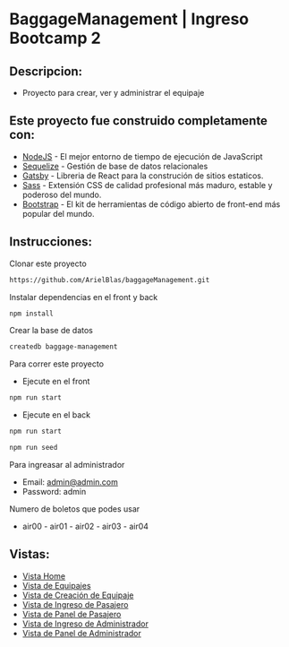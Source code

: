 # BaggageManagement | Ingreso Bootcamp 2

## Descripcion:

- Proyecto para crear, ver y administrar el equipaje

## Este proyecto fue construido completamente con:

- [NodeJS](https://nodejs.org/es/docs/) - El mejor entorno de tiempo de ejecución de JavaScript
- [Sequelize](https://sequelize.org/) - Gestión de base de datos relacionales
- [Gatsby](https://www.gatsbyjs.com/) - Libreria de React para la construción de sitios estaticos.
- [Sass](https://sass-lang.com/) - Extensión CSS de calidad profesional más maduro, estable y poderoso del mundo.
- [Bootstrap](https://getbootstrap.com/) - El kit de herramientas de código abierto de front-end más popular del mundo.

## Instrucciones:
Clonar este proyecto 
```bash
https://github.com/ArielBlas/baggageManagement.git
```

Instalar dependencias en el front y back

```bash
npm install
```

Crear la base de datos

```bash
createdb baggage-management
```

Para correr este proyecto

- Ejecute en el front

```bash
npm run start
```

- Ejecute en el back

```bash
npm run start
```

```bash
npm run seed
```

Para ingreasar al administrador

- Email: admin@admin.com
- Password: admin

Numero de boletos que podes usar

- air00 - air01 - air02 - air03 - air04

## Vistas:

- [Vista Home](https://github.com/ArielBlas/baggageManagement/blob/master/screenshots/Home.png)
- [Vista de Equipajes](https://github.com/ArielBlas/baggageManagement/blob/master/screenshots/Equipajes.png)
- [Vista de Creación de Equipaje](https://github.com/ArielBlas/baggageManagement/blob/master/screenshots/CreacionDeEquipaje.png)
- [Vista de Ingreso de Pasajero](https://github.com/ArielBlas/baggageManagement/blob/master/screenshots/IngresoDePasajero.png)
- [Vista de Panel de Pasajero](https://github.com/ArielBlas/baggageManagement/blob/master/screenshots/PanelDePasajero.png)
- [Vista de Ingreso de Administrador](https://github.com/ArielBlas/baggageManagement/blob/master/screenshots/IngresoDeAdministrador.png)
- [Vista de Panel de Administrador](https://github.com/ArielBlas/baggageManagement/blob/master/screenshots/PanelDeAdministrador.png)
